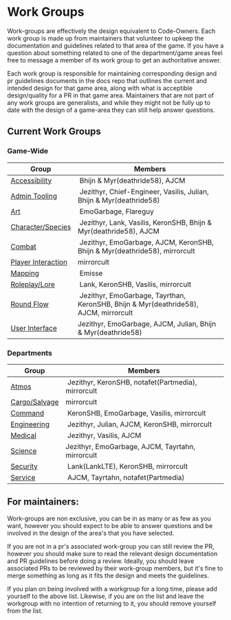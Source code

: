 Work Groups
=====================
Work-groups are effectively the design equivalent to Code-Owners. Each work group is made up from maintainers that volunteer to upkeep the documentation and guidelines related to that area of the game. If you have a question about something related to one of the department/game areas feel free to message a member of its work group to get an authoritative answer.

Each work group is responsible for maintaining corresponding design and pr guidelines documents in the docs repo that outlines the current and intended design for that game area, along with what is acceptible design/quality for a PR in that game area. Maintainers that are not part of any work groups are generalists, and while they might not be fully up to date with the design of a game-area they can still help answer questions.


## Current Work Groups

### Game-Wide

| Group | Members |
|-------|---------|
| [Accessibility](../space-station-14/accessibility.md) | Bhijn & Myr(deathride58), AJCM |
| [Admin Tooling](../space-station-14/admin-tools.md) |  Jezithyr, Chief-Engineer, Vasilis, Julian, Bhijn & Myr(deathride58) |
| [Art](../space-station-14/art.md) | EmoGarbage, Flareguy |
| [Character/Species](../space-station-14/characters-species.md) | Jezithyr, Lank, Vasilis, KeronSHB, Bhijn & Myr(deathride58), AJCM |
| [Combat](../space-station-14/combat.md) | Jezithyr, EmoGarbage, AJCM, KeronSHB, Bhijn & Myr(deathride58), mirrorcult |
| [Player Interaction](../space-station-14/player-interaction.md) | mirrorcult |
| [Mapping](../space-station-14/mapping.md) | Emisse  |
| [Roleplay/Lore](../space-station-14/roleplay-lore.md) | Lank, KeronSHB, Vasilis, mirrorcult |
| [Round Flow](../space-station-14/round-flow.md) | Jezithyr, EmoGarbage, Tayrthan, KeronSHB, Bhijn & Myr(deathride58), AJCM, mirrorcult |
| [User Interface](../space-station-14/user-interface.md) | Jezithyr, EmoGarbage, AJCM, Julian, Bhijn & Myr(deathride58) |

### Departments
| Group | Members |
|-------|---------|
| [Atmos](../space-station-14/departments/atmos.md) | Jezithyr, KeronSHB, notafet(Partmedia), mirrorcult |
| [Cargo/Salvage](../space-station-14/departments/cargo-salvage.md) | mirrorcult | 
| [Command](../space-station-14/departments/command.md) | KeronSHB, EmoGarbage, Vasilis, mirrorcult |
| [Engineering](../space-station-14/departments/engineering.md) | Jezithyr, Julian, AJCM, KeronSHB, mirrorcult |
| [Medical](../space-station-14/departments/medical.md) | Jezithyr, Vasilis, AJCM |
| [Science](../space-station-14/departments/science.md) | Jezithyr, EmoGarbage, AJCM, Tayrtahn, mirrorcult |
| [Security](../space-station-14/departments/security.md) | Lank(LankLTE), KeronSHB, mirrorcult |
| [Service](../space-station-14/departments/service.md) | AJCM, Tayrtahn, notafet(Partmedia) |

## For maintainers:

Work-groups are non exclusive, you can be in as many or as few as you want, however you should expect to be able to answer questions and be involved in the design of the area's that you have selected. 

If you are not in a pr's associated work-group you can still review the PR, however you should make sure to read the relevant design documentation and PR guidelines before doing a review. Ideally, you should leave associated PRs to be reviewed by their work-group members, but it's fine to merge something as long as it fits the design and meets the guidelines.

If you plan on being involved with a workgroup for a long time, please add yourself to the above list. Likewise, if you are on the list and leave the workgroup with no intention of returning to it, you should remove yourself from the list.
